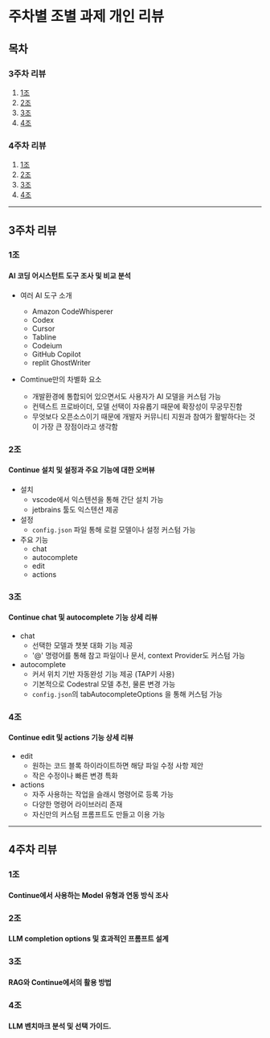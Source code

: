 # 주차별 조별 과제 개인 리뷰

## 목차

### 3주차 리뷰

1. [1조](#1조)
2. [2조](#2조)
3. [3조](#3조)
4. [4조](#4조)

### 4주차 리뷰

1. [1조](#1조)
2. [2조](#2조)
3. [3조](#3조)
4. [4조](#4조)

---

## 3주차 리뷰

### 1조

#### AI 코딩 어시스턴트 도구 조사 및 비교 분석

- 여러 AI 도구 소개

  - Amazon CodeWhisperer
  - Codex
  - Cursor
  - Tabline
  - Codeium
  - GitHub Copilot
  - replit GhostWriter

- Comtinue만의 차별화 요소
  - 개발환경에 통합되어 있으면서도 사용자가 AI 모델을 커스텀 가능
  - 컨텍스트 프로바이더, 모델 선택이 자유롭기 때문에 확장성이 무궁무진함
  - 무엇보다 오픈소스이기 때문에 개발자 커뮤니티 지원과 참여가 활발하다는 것이 가장 큰 장점이라고 생각함

### 2조

#### Continue 설치 및 설정과 주요 기능에 대한 오버뷰

- 설치
  - vscode에서 익스텐션을 통해 간단 설치 가능
  - jetbrains 툴도 익스텐션 제공
- 설정
  - `config.json` 파일 통해 로컬 모델이나 설정 커스텀 가능
- 주요 기능
  - chat
  - autocomplete
  - edit
  - actions

### 3조

#### Continue chat 및 autocomplete 기능 상세 리뷰

- chat
  - 선택한 모델과 챗봇 대화 기능 제공
  - '@' 명령어를 통해 참고 파일이나 문서, context Provider도 커스텀 가능
- autocomplete
  - 커서 위치 기반 자동완성 기능 제공 (TAP키 사용)
  - 기본적으로 Codestral 모델 추천, 물론 변경 가능
  - `config.json`의 tabAutocompleteOptions 을 통해 커스텀 가능

### 4조

#### Continue edit 및 actions 기능 상세 리뷰

- edit
  - 원하는 코드 블록 하이라이트하면 해당 파일 수정 사항 제안
  - 작은 수정이나 빠른 변경 특화
- actions
  - 자주 사용하는 작업을 슬래시 명령어로 등록 가능
  - 다양한 명령어 라이브러리 존재
  - 자신만의 커스텀 프롬프트도 만들고 이용 가능

---

## 4주차 리뷰

### 1조

#### Continue에서 사용하는 Model 유형과 연동 방식 조사

### 2조

#### LLM completion options 및 효과적인 프롬프트 설계

### 3조

#### RAG와 Continue에서의 활용 방법

### 4조

#### LLM 벤치마크 분석 및 선택 가이드.
